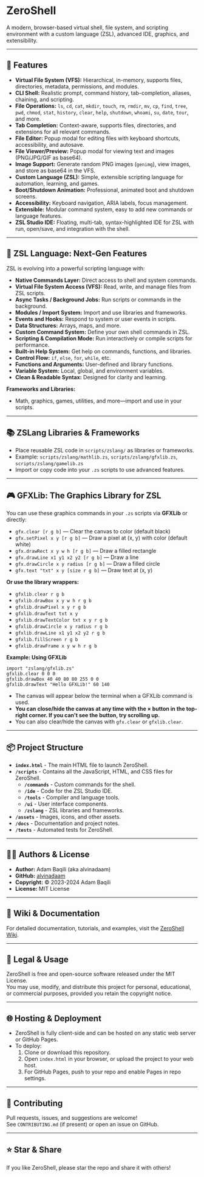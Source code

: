 # ZeroShell

A modern, browser-based virtual shell, file system, and scripting environment with a custom language (ZSL), advanced IDE, graphics, and extensibility.

---

## 🚀 Features

- **Virtual File System (VFS):** Hierarchical, in-memory, supports files, directories, metadata, permissions, and modules.
- **CLI Shell:** Realistic prompt, command history, tab-completion, aliases, chaining, and scripting.
- **File Operations:** `ls`, `cd`, `cat`, `mkdir`, `touch`, `rm`, `rmdir`, `mv`, `cp`, `find`, `tree`, `pwd`, `chmod`, `stat`, `history`, `clear`, `help`, `shutdown`, `whoami`, `su`, `date`, `tour`, and more.
- **Tab Completion:** Context-aware, supports files, directories, and extensions for all relevant commands.
- **File Editor:** Popup modal for editing files with keyboard shortcuts, accessibility, and autosave.
- **File Viewer/Preview:** Popup modal for viewing text and images (PNG/JPG/GIF as base64).
- **Image Support:** Generate random PNG images (`genimg`), view images, and store as base64 in the VFS.
- **Custom Language (ZSL):** Simple, extensible scripting language for automation, learning, and games.
- **Boot/Shutdown Animation:** Professional, animated boot and shutdown screens.
- **Accessibility:** Keyboard navigation, ARIA labels, focus management.
- **Extensible:** Modular command system, easy to add new commands or language features.
- **ZSL Studio IDE:** Floating, multi-tab, syntax-highlighted IDE for ZSL with run, open/save, and integration with the shell.

---

## 📝 ZSL Language: Next-Gen Features

ZSL is evolving into a powerful scripting language with:

- **Native Commands Layer:** Direct access to shell and system commands.
- **Virtual File System Access (VFS):** Read, write, and manage files from ZSL scripts.
- **Async Tasks / Background Jobs:** Run scripts or commands in the background.
- **Modules / Import System:** Import and use libraries and frameworks.
- **Events and Hooks:** Respond to system or user events in scripts.
- **Data Structures:** Arrays, maps, and more.
- **Custom Command System:** Define your own shell commands in ZSL.
- **Scripting & Compilation Mode:** Run interactively or compile scripts for performance.
- **Built-in Help System:** Get help on commands, functions, and libraries.
- **Control Flow:** `if`, `else`, `for`, `while`, etc.
- **Functions and Arguments:** User-defined and library functions.
- **Variable System:** Local, global, and environment variables.
- **Clean & Readable Syntax:** Designed for clarity and learning.

**Frameworks and Libraries:**  
- Math, graphics, games, utilities, and more—import and use in your scripts.

---

## 📚 ZSLang Libraries & Frameworks

- Place reusable ZSL code in `scripts/zslang/` as libraries or frameworks.
- Example: `scripts/zslang/mathlib.zs`, `scripts/zslang/gfxlib.zs`, `scripts/zslang/gamelib.zs`
- Import or copy code into your `.zs` scripts to use advanced features.

---

## 🎮 GFXLib: The Graphics Library for ZSL

You can use these graphics commands in your `.zs` scripts via **GFXLib** or directly:

- `gfx.clear [r g b]` — Clear the canvas to color (default black)
- `gfx.setPixel x y [r g b]` — Draw a pixel at (x, y) with color (default white)
- `gfx.drawRect x y w h [r g b]` — Draw a filled rectangle
- `gfx.drawLine x1 y1 x2 y2 [r g b]` — Draw a line
- `gfx.drawCircle x y radius [r g b]` — Draw a filled circle
- `gfx.text "txt" x y [size r g b]` — Draw text at (x, y)

**Or use the library wrappers:**
- `gfxlib.clear r g b`
- `gfxlib.drawBox x y w h r g b`
- `gfxlib.drawPixel x y r g b`
- `gfxlib.drawText txt x y`
- `gfxlib.drawTextColor txt x y r g b`
- `gfxlib.drawCircle x y radius r g b`
- `gfxlib.drawLine x1 y1 x2 y2 r g b`
- `gfxlib.fillScreen r g b`
- `gfxlib.drawFrame x y w h r g b`

**Example: Using GFXLib**
```
import "zslang/gfxlib.zs"
gfxlib.clear 0 0 0
gfxlib.drawBox 40 40 80 80 255 0 0
gfxlib.drawText "Hello GFXLib!" 60 140
```

- The canvas will appear below the terminal when a GFXLib command is used.
- **You can close/hide the canvas at any time with the × button in the top-right corner. If you can't see the button, try scrolling up.**
- You can also clear/hide the canvas with `gfx.clear` or `gfxlib.clear`.

---

## 📦 Project Structure

- **`index.html`** - The main HTML file to launch ZeroShell.
- **`/scripts`** - Contains all the JavaScript, HTML, and CSS files for ZeroShell.
  - **`/commands`** - Custom commands for the shell.
  - **`/ide`** - Code for the ZSL Studio IDE.
  - **`/tools`** - Compiler and language tools.
  - **`/ui`** - User interface components.
  - **`/zslang`** - ZSL libraries and frameworks.
- **`/assets`** - Images, icons, and other assets.
- **`/docs`** - Documentation and project notes.
- **`/tests`** - Automated tests for ZeroShell.

---

## 🧑‍💻 Authors & License

- **Author:** Adam Baqili (aka alvinadaam)
- **GitHub:** [alvinadaam](https://github.com/alvinadaam)
- **Copyright:** © 2023-2024 Adam Baqili
- **License:** MIT License

---

## 📝 Wiki & Documentation

For detailed documentation, tutorials, and examples, visit the [ZeroShell Wiki](https://github.com/alvinadaam/ZeroShell/wiki).

---

## 📢 Legal & Usage

ZeroShell is free and open-source software released under the MIT License.  
You may use, modify, and distribute this project for personal, educational, or commercial purposes, provided you retain the copyright notice.

---

## 🌐 Hosting & Deployment

- ZeroShell is fully client-side and can be hosted on any static web server or GitHub Pages.
- To deploy:
  1. Clone or download this repository.
  2. Open `index.html` in your browser, or upload the project to your web host.
  3. For GitHub Pages, push to your repo and enable Pages in repo settings.

---

## 🤝 Contributing

Pull requests, issues, and suggestions are welcome!  
See `CONTRIBUTING.md` (if present) or open an issue on GitHub.

---

## ⭐️ Star & Share

If you like ZeroShell, please star the repo and share it with others!
